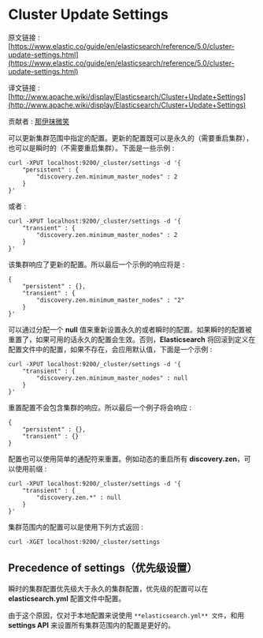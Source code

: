 # Cluster Update Settings

原文链接 : [https://www.elastic.co/guide/en/elasticsearch/reference/5.0/cluster-update-settings.html](https://www.elastic.co/guide/en/elasticsearch/reference/5.0/cluster-update-settings.html)

译文链接 : [http://www.apache.wiki/display/Elasticsearch/Cluster+Update+Settings](http://www.apache.wiki/display/Elasticsearch/Cluster+Update+Settings)

贡献者 : [那伊抹微笑](/display/~wangyangting)

可以更新集群范围中指定的配置。更新的配置既可以是永久的（需要重启集群），也可以是瞬时的（不需要重启集群）。下面是一些示例 : 

```
curl -XPUT localhost:9200/_cluster/settings -d '{
    "persistent" : {
        "discovery.zen.minimum_master_nodes" : 2
    }
}'
```

或者 : 

```
curl -XPUT localhost:9200/_cluster/settings -d '{
    "transient" : {
        "discovery.zen.minimum_master_nodes" : 2
    }
}'
```

该集群响应了更新的配置。所以最后一个示例的响应将是 : 

```
{
    "persistent" : {},
    "transient" : {
        "discovery.zen.minimum_master_nodes" : "2"
    }
}'
```

可以通过分配一个 **null** 值来重新设置永久的或者瞬时的配置。如果瞬时的配置被重置了，如果可用的话永久的配置会生效。否则，**Elasticsearch** 将回滚到定义在配置文件中的配置，如果不存在，会应用默认值，下面是一个示例 : 

```
curl -XPUT localhost:9200/_cluster/settings -d '{
    "transient" : {
        "discovery.zen.minimum_master_nodes" : null
    }
}'
```

重置配置不会包含集群的响应。所以最后一个例子将会响应 : 

```
{
    "persistent" : {},
    "transient" : {}
}
```

配置也可以使用简单的通配符来重置。例如动态的重启所有 **discovery.zen**，可以使用前缀 : 

```
curl -XPUT localhost:9200/_cluster/settings -d '{
    "transient" : {
        "discovery.zen.*" : null
    }
}'
```

集群范围内的配置可以是使用下列方式返回 : 

```
curl -XGET localhost:9200/_cluster/settings
```

## Precedence of settings（优先级设置）

瞬时的集群配置优先级大于永久的集群配置，优先级的配置可以在**elasticsearch.yml** 配置文件中配置。

由于这个原因，仅对于本地配置来说使用 `**elasticsearch.yml** 文件`，和用 **settings API** 来设置所有集群范围内的配置是更好的。